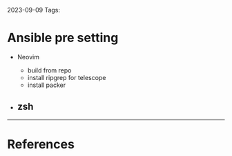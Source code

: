2023-09-09
Tags:

# Ansible pre setting
- Neovim
    - build from repo
    - install ripgrep for telescope
    - install packer 

- zsh
    - 
---
# References
